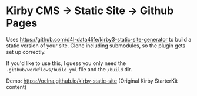# Kirby CMS → Static Site → Github Pages

Uses https://github.com/d4l-data4life/kirby3-static-site-generator to build a static version of your site.
Clone including submodules, so the plugin gets set up correctly.

If you'd like to use this, I guess you only need the `.github/workflows/build.yml` file and the `/build` dir. 

Demo: https://oelna.github.io/kirby-static-site (Original Kirby StarterKit content)
